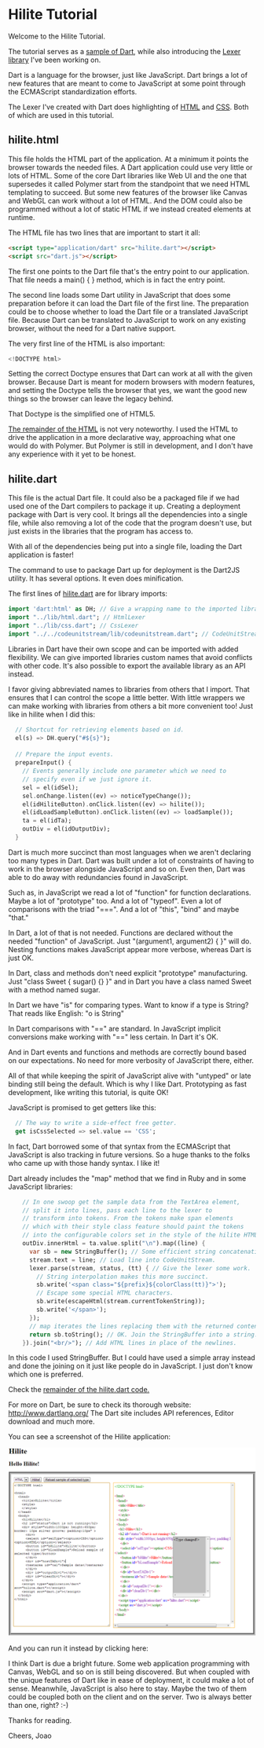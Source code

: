 Hilite Tutorial
===============

Welcome to the Hilite Tutorial.

The tutorial serves as a [sample of Dart](https://github.com/jpedrosa/reluzir/blob/master/learn_dart_in_15_minutes/learn_dart_in_15_minutes.dart), while also introducing the [Lexer library](https://github.com/jpedrosa/reluzir/tree/master/lexer) I've been working on.

Dart is a language for the browser, just like JavaScript. Dart brings a lot of new features that are meant to come to JavaScript at some point through the ECMAScript standardization efforts.

The Lexer I've created with Dart does highlighting of [HTML](https://github.com/jpedrosa/reluzir/blob/master/lexer/lib/html.dart) and [CSS](https://github.com/jpedrosa/reluzir/blob/master/lexer/lib/css.dart). Both of which are used in this tutorial.


hilite.html
-----------

This file holds the HTML part of the application. At a minimum it points the browser towards the needed files. A Dart application could use very little or lots of HTML. Some of the core Dart libraries like Web UI and the one that supersedes it called Polymer start from the standpoint that we need HTML templating to succeed. But some new features of the browser like Canvas and WebGL can work without a lot of HTML. And the DOM could also be programmed without a lot of static HTML if we instead created elements at runtime.

The HTML file has two lines that are important to start it all:

```html
<script type="application/dart" src="hilite.dart"></script>
<script src="dart.js"></script>
```

The first one points to the Dart file that's the entry point to our application. That file needs a main() { } method, which is in fact the entry point.

The second line loads some Dart utility in JavaScript that does some preparation before it can load the Dart file of the first line. The preparation could be to choose whether to load the Dart file or a translated JavaScript file. Because Dart can be translated to JavaScript to work on any existing browser, without the need for a Dart native support.


The very first line of the HTML is also important:

```dart
<!DOCTYPE html>
```

Setting the correct Doctype ensures that Dart can work at all with the given browser. Because Dart is meant for modern browsers with modern features, and setting the Doctype tells the browser that yes, we want the good new things so the browser can leave the legacy behind.

That Doctype is the simplified one of HTML5.

[The remainder of the HTML](https://github.com/jpedrosa/reluzir/blob/master/lexer/tutorial/hilite.html) is not very noteworthy. I used the HTML to drive the application in a more declarative way, approaching what one would do with Polymer. But Polymer is still in development, and I don't have any experience with it yet to be honest.

hilite.dart
-----------

This file is the actual Dart file. It could also be a packaged file if we had used one of the Dart compilers to package it up. Creating a deployment package with Dart is very cool. It brings all the dependencies into a single file, while also removing a lot of the code that the program doesn't use, but just exists in the libraries that the program has access to.

With all of the dependencies being put into a single file, loading the Dart application is faster!

The command to use to package Dart up for deployment is the Dart2JS utility. It has several options. It even does minification.

The first lines of [hilite.dart](https://github.com/jpedrosa/reluzir/blob/master/lexer/tutorial/hilite.dart) are for library imports:

```dart
import 'dart:html' as DH; // Give a wrapping name to the imported library.
import "../lib/html.dart"; // HtmlLexer
import "../lib/css.dart"; // CssLexer
import "../../codeunitstream/lib/codeunitstream.dart"; // CodeUnitStream
```

Libraries in Dart have their own scope and can be imported with added flexibility. We can give imported libraries custom names that avoid conflicts with other code. It's also possible to export the available library as an API instead.

I favor giving abbreviated names to libraries from others that I import. That ensures that I can control the scope a little better. With little wrappers we can make working with libraries from others a bit more convenient too! Just like in hilite when I did this:

```dart
  // Shortcut for retrieving elements based on id.
  el(s) => DH.query("#${s}");
  
  // Prepare the input events.
  prepareInput() {
    // Events generally include one parameter which we need to
    // specify even if we just ignore it.
    sel = el(idSel);
    sel.onChange.listen((ev) => noticeTypeChange());
    el(idHiliteButton).onClick.listen((ev) => hilite());
    el(idLoadSampleButton).onClick.listen((ev) => loadSample());
    ta = el(idTa);
    outDiv = el(idOutputDiv);
  }
```

Dart is much more succinct than most languages when we aren't declaring too many types in Dart. Dart was built under a lot of constraints of having to work in the browser alongside JavaScript and so on. Even then, Dart was able to do away with redundancies found in JavaScript.

Such as, in JavaScript we read a lot of "function" for function declarations. Maybe a lot of "prototype" too. And a lot of "typeof". Even a lot of comparisons with the triad "===". And a lot of "this", "bind" and maybe "that."

In Dart, a lot of that is not needed. Functions are declared without the needed "function" of JavaScript. Just "(argument1, argument2) { }" will do. Nesting functions makes JavaScript appear more verbose, whereas Dart is just OK.

In Dart, class and methods don't need explicit "prototype" manufacturing. Just "class Sweet { sugar() {} }" and in Dart you have a class named Sweet with a method named sugar.

In Dart we have "is" for comparing types. Want to know if a type is String? That reads like English: "o is String"

In Dart comparisons with "==" are standard. In JavaScript implicit conversions make working with "==" less certain. In Dart it's OK.

And in Dart events and functions and methods are correctly bound based on our expectations. No need for more verbosity of JavaScript there, either.

All of that while keeping the spirit of JavaScript alive with "untyped" or late binding still being the default. Which is why I like Dart. Prototyping as fast development, like writing this tutorial, is quite OK!

JavaScript is promised to get getters like this:

```dart
  // The way to write a side-effect free getter.
  get isCssSelected => sel.value == 'CSS'; 
```

In fact, Dart borrowed some of that syntax from the ECMAScript that JavaScript is also tracking in future versions. So a huge thanks to the folks who came up with those handy syntax. I like it!

Dart already includes the "map" method that we find in Ruby and in some JavaScript libraries:

```dart
    // In one swoop get the sample data from the TextArea element,
    // split it into lines, pass each line to the lexer to
    // transform into tokens. From the tokens make span elements
    // which with their style class feature should paint the tokens
    // into the configurable colors set in the style of the hilite HTML.
    outDiv.innerHtml = ta.value.split("\n").map((line) {
      var sb = new StringBuffer(); // Some efficient string concatenation.
      stream.text = line; // Load line into CodeUnitStream.
      lexer.parse(stream, status, (tt) { // Give the lexer some work.
        // String interpolation makes this more succinct.
        sb.write('<span class="${prefix}${colorClass(tt)}">');
        // Escape some special HTML characters.
        sb.write(escapeHtml(stream.currentTokenString));
        sb.write('</span>');
      });
      // map iterates the lines replacing them with the returned content.
      return sb.toString(); // OK. Join the StringBuffer into a string.
    }).join("<br/>"); // Add HTML lines in place of the newlines.
```

In this code I used StringBuffer. But I could have used a simple array instead and done the joining on it just like people do in JavaScript. I just don't know which one is preferred.

Check the [remainder of the hilite.dart code.](https://github.com/jpedrosa/reluzir/blob/master/lexer/tutorial/hilite.dart)

For more on Dart, be sure to check its thorough website: http://www.dartlang.org/
The Dart site includes API references, Editor download and much more.

You can see a screenshot of the Hilite application:

![hilite.png](hilite.png)

And you can run it instead by clicking here:


I think Dart is due a bright future. Some web application programming with Canvas, WebGL and so on is still being discovered. But when coupled with the unique features of Dart like in ease of deployment, it could make a lot of sense. Meanwhile, JavaScript is also here to stay. Maybe the two of them could be coupled both on the client and on the server. Two is always better than one, right? :-)

Thanks for reading.

Cheers,
Joao





